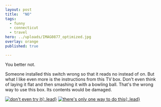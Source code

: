 ```yaml
---
layout: post
title:  "NO"
tags:
  - funny
  - connecticut
  - travel
hero: ../uploads/IMAG0877_optimized.jpg
overlay: orange
published: true

---
```


You better not.

Someone installed this switch wrong so that it reads no instead of on. But what I like even more is the instructions from this TV box. Don't even think of laying it flat and then smashing it with a bowling ball. That's the wrong way to use this box. Its contents would be damaged.

[![don't even try it](../uploads/IMAG0877_optimized.jpg){:.lead}](../uploads/IMAG0877.jpg)
[![there's only one way to do this](../uploads/IMAG0958_optimized.jpg){:.lead}](../uploads/IMAG0958.jpg)